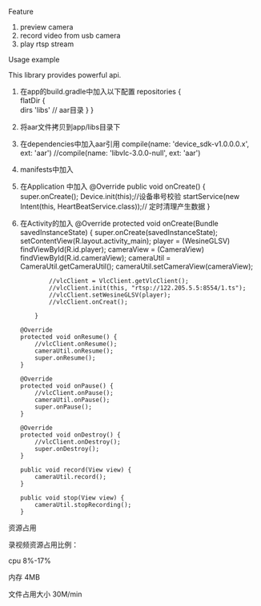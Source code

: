 

Feature

1. preview camera
2. record video from usb camera
3. play rtsp stream

Usage example

   This library provides powerful api.

1. 在app的build.gradle中加入以下配置
       repositories {    
           flatDir {        
               dirs 'libs'   // aar目录
             }
       }
   
2. 将aar文件拷贝到app/libs目录下
3. 在dependencies中加入aar引用
       compile(name: 'device_sdk-v1.0.0.0.x', ext: 'aar')
       //compile(name: 'libvlc-3.0.0-null', ext: 'aar')
   
4. manifests中加入
       <service android:name="com.wesine.device_sdk.service.HeartBeatService" />
       <receiver android:name="com.wesine.device_sdk.service.AlarmReceiver" />
   
5. 在Application 中加入
       @Override
           public void onCreate() {
               super.onCreate();
               Device.init(this);//设备串号校验
       	    startService(new Intent(this, HeartBeatService.class));// 定时清理产生数据
           }
   
6. 在Activity的加入
       @Override
           protected void onCreate(Bundle savedInstanceState) {
               super.onCreate(savedInstanceState);
               setContentView(R.layout.activity_main);
               player = (WesineGLSV) findViewById(R.id.player);
               cameraView = (CameraView) findViewById(R.id.cameraView);
               cameraUtil = CameraUtil.getCameraUtil();
               cameraUtil.setCameraView(cameraView);
       
               //vlcClient = VlcClient.getVlcClient();
               //vlcClient.init(this, "rtsp://122.205.5.5:8554/1.ts");
               //vlcClient.setWesineGLSV(player);
               //vlcClient.onCreat();
       
           }

       @Override
       protected void onResume() {
           //vlcClient.onResume();
           cameraUtil.onResume();
           super.onResume();
       }
    
       @Override
       protected void onPause() {
           //vlcClient.onPause();
           cameraUtil.onPause();
           super.onPause();
       }
    
       @Override
       protected void onDestroy() {
           //vlcClient.onDestroy();
           super.onDestroy();
       }
    
       public void record(View view) {
           cameraUtil.record();
       }
    
       public void stop(View view) {
           cameraUtil.stopRecording();
       }

       
    
       
    
    

资源占用

录视频资源占用比例：

cpu 8%-17%

内存 4MB

文件占用大小 30M/min
